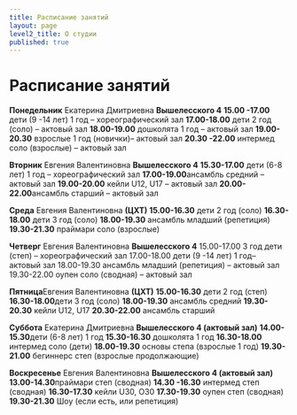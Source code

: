 ```yaml
---
title: Расписание занятий
layout: page
level2_title: О студии
published: true
---
```





# Расписание занятий
**Понедельник** Екатерина Дмитриевна **Вышелесского 4**
**15.00 -17.00** дети (9 -14 лет) 1 год – хореографический зал 
**17.00-18.00** дети 2 год (соло) – актовый зал 
**18.00-19.00** дошколята 1 год – актовый зал
**19.00-20.30** взрослые 1 год (новички)– актовый зал 
**20.30 -22.00** интермед соло (взрослые) – актовый зал



**Вторник** Евгения Валентиновна **Вышелесского 4**
**15.30-17.00** дети (6-8 лет) 1 год – хореографический зал
**17.00-19.00**ансамбль средний – актовый зал
**19.00-20.00** кейли U12, U17 – актовый зал
**20.00-22.00**ансамбль старший – актовый зал

**Среда** Евгения Валентиновна **(ЦХТ)**
**15.00-16.30** дети 2 год (соло)
**16.30-18.00** дети 3 год (соло)
**18.00-19.30** ансамбль младший (репетиция)
**19.30-21.30** праймари соло (взрослые)

**Четверг** Евгения Валентиновна **Вышелесского 4**
15.00-17.00 3 год дети (степ) – хореографический зал
17.00-18.00 дети (9 -14 лет) 1 год– актовый зал
18.00-19.30 ансамбль младший (репетиция) – актовый зал
19.30-22.00 оупен соло (сводная) – актовый зал

**Пятница**Евгения Валентиновна **(ЦХТ)**
**15.00-16.30** дети 2 год (степ)
**16.30-18.00**дети 3 год (соло)
**18.00-19.30** ансамбль средний
**19.30-20.30** кейли U12, U17
**20.30-22.00** ансамбль старший

**Суббота** Екатерина Дмитриевна **Вышелесского 4 (актовый зал)**
**14.00-15.30**дети (6-8 лет) 1 год
**15.30-16.30** дошколята 1 год
**16.30-18.00** интермед соло (дети) 
**18.00-19.30** основы степа (взрослые 1 год)
**19.30-21.00** бегиннерс степ (взрослые продолжающие)

**Воскресенье** Евгения Валентиновна **Вышелесского 4 (актовый зал)**
**13.00-14.30**праймари степ (сводная)
**14.30 -16.30** интермед степ (сводная)
**16.30-17.30** кейли U30, O30
**17.30-19.30** оупен степ (сводная)
**19.30-21.30** Шоу (если есть, или репетиция)
